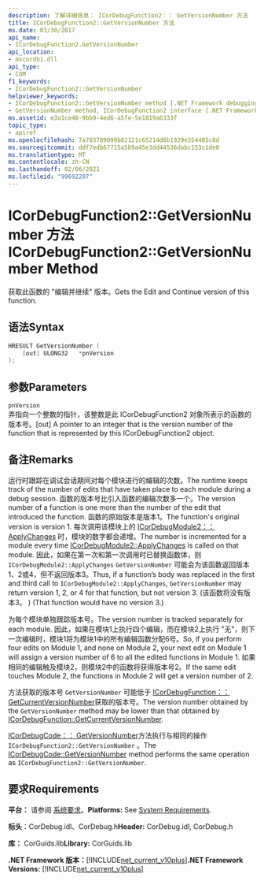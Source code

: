 ```yaml
---
description: 了解详细信息： ICorDebugFunction2：： GetVersionNumber 方法
title: ICorDebugFunction2::GetVersionNumber 方法
ms.date: 03/30/2017
api_name:
- ICorDebugFunction2.GetVersionNumber
api_location:
- mscordbi.dll
api_type:
- COM
f1_keywords:
- ICorDebugFunction2::GetVersionNumber
helpviewer_keywords:
- ICorDebugFunction2::GetVersionNumber method [.NET Framework debugging]
- GetVersionNumber method, ICorDebugFunction2 interface [.NET Framework debugging]
ms.assetid: e3a1ce48-9bb9-4ed6-a5fe-5e1819a6333f
topic_type:
- apiref
ms.openlocfilehash: 7a703789099b82121c65214d6b1929e354405c8d
ms.sourcegitcommit: ddf7edb67715a5b9a45e3dd44536dabc153c1de0
ms.translationtype: MT
ms.contentlocale: zh-CN
ms.lasthandoff: 02/06/2021
ms.locfileid: "99692207"
---
```

# <a name="icordebugfunction2getversionnumber-method"></a><span data-ttu-id="04188-103">ICorDebugFunction2::GetVersionNumber 方法</span><span class="sxs-lookup"><span data-stu-id="04188-103">ICorDebugFunction2::GetVersionNumber Method</span></span>

<span data-ttu-id="04188-104">获取此函数的 "编辑并继续" 版本。</span><span class="sxs-lookup"><span data-stu-id="04188-104">Gets the Edit and Continue version of this function.</span></span>  
  
## <a name="syntax"></a><span data-ttu-id="04188-105">语法</span><span class="sxs-lookup"><span data-stu-id="04188-105">Syntax</span></span>  
  
```cpp  
HRESULT GetVersionNumber (  
    [out] ULONG32   *pnVersion  
);  
```  
  
## <a name="parameters"></a><span data-ttu-id="04188-106">参数</span><span class="sxs-lookup"><span data-stu-id="04188-106">Parameters</span></span>  

 `pnVersion`  
 <span data-ttu-id="04188-107">弄指向一个整数的指针，该整数是此 ICorDebugFunction2 对象所表示的函数的版本号。</span><span class="sxs-lookup"><span data-stu-id="04188-107">[out] A pointer to an integer that is the version number of the function that is represented by this ICorDebugFunction2 object.</span></span>  
  
## <a name="remarks"></a><span data-ttu-id="04188-108">备注</span><span class="sxs-lookup"><span data-stu-id="04188-108">Remarks</span></span>  

 <span data-ttu-id="04188-109">运行时跟踪在调试会话期间对每个模块进行的编辑的次数。</span><span class="sxs-lookup"><span data-stu-id="04188-109">The runtime keeps track of the number of edits that have taken place to each module during a debug session.</span></span> <span data-ttu-id="04188-110">函数的版本号比引入函数的编辑次数多一个。</span><span class="sxs-lookup"><span data-stu-id="04188-110">The version number of a function is one more than the number of the edit that introduced the function.</span></span> <span data-ttu-id="04188-111">函数的原始版本是版本1。</span><span class="sxs-lookup"><span data-stu-id="04188-111">The function's original version is version 1.</span></span> <span data-ttu-id="04188-112">每次调用该模块上的 [ICorDebugModule2：： ApplyChanges](icordebugmodule2-applychanges-method.md) 时，模块的数字都会递增。</span><span class="sxs-lookup"><span data-stu-id="04188-112">The number is incremented for a module every time [ICorDebugModule2::ApplyChanges](icordebugmodule2-applychanges-method.md) is called on that module.</span></span> <span data-ttu-id="04188-113">因此，如果在第一次和第一次调用时已替换函数体，则 `ICorDebugModule2::ApplyChanges` `GetVersionNumber` 可能会为该函数返回版本1、2或4，但不返回版本3。</span><span class="sxs-lookup"><span data-stu-id="04188-113">Thus, if a function’s body was replaced in the first and third call to `ICorDebugModule2::ApplyChanges`, `GetVersionNumber` may return version 1, 2, or 4 for that function, but not version 3.</span></span> <span data-ttu-id="04188-114"> (该函数将没有版本3。 ) </span><span class="sxs-lookup"><span data-stu-id="04188-114">(That function would have no version 3.)</span></span>  
  
 <span data-ttu-id="04188-115">为每个模块单独跟踪版本号。</span><span class="sxs-lookup"><span data-stu-id="04188-115">The version number is tracked separately for each module.</span></span> <span data-ttu-id="04188-116">因此，如果在模块1上执行四个编辑，而在模块2上执行 "无"，则下一次编辑时，模块1将为模块1中的所有编辑函数分配6号。</span><span class="sxs-lookup"><span data-stu-id="04188-116">So, if you perform four edits on Module 1, and none on Module 2, your next edit on Module 1 will assign a version number of 6 to all the edited functions in Module 1.</span></span> <span data-ttu-id="04188-117">如果相同的编辑触及模块2，则模块2中的函数将获得版本号2。</span><span class="sxs-lookup"><span data-stu-id="04188-117">If the same edit touches Module 2, the functions in Module 2 will get a version number of 2.</span></span>  
  
 <span data-ttu-id="04188-118">方法获取的版本号 `GetVersionNumber` 可能低于 [ICorDebugFunction：： GetCurrentVersionNumber](icordebugfunction-getcurrentversionnumber-method.md)获取的版本号。</span><span class="sxs-lookup"><span data-stu-id="04188-118">The version number obtained by the `GetVersionNumber` method may be lower than that obtained by [ICorDebugFunction::GetCurrentVersionNumber](icordebugfunction-getcurrentversionnumber-method.md).</span></span>  
  
 <span data-ttu-id="04188-119">[ICorDebugCode：： GetVersionNumber](icordebugcode-getversionnumber-method.md)方法执行与相同的操作 `ICorDebugFunction2::GetVersionNumber` 。</span><span class="sxs-lookup"><span data-stu-id="04188-119">The [ICorDebugCode::GetVersionNumber](icordebugcode-getversionnumber-method.md) method performs the same operation as `ICorDebugFunction2::GetVersionNumber`.</span></span>  
  
## <a name="requirements"></a><span data-ttu-id="04188-120">要求</span><span class="sxs-lookup"><span data-stu-id="04188-120">Requirements</span></span>  

 <span data-ttu-id="04188-121">**平台：** 请参阅 [系统要求](../../get-started/system-requirements.md)。</span><span class="sxs-lookup"><span data-stu-id="04188-121">**Platforms:** See [System Requirements](../../get-started/system-requirements.md).</span></span>  
  
 <span data-ttu-id="04188-122">**标头**：CorDebug.idl、CorDebug.h</span><span class="sxs-lookup"><span data-stu-id="04188-122">**Header:** CorDebug.idl, CorDebug.h</span></span>  
  
 <span data-ttu-id="04188-123">**库：** CorGuids.lib</span><span class="sxs-lookup"><span data-stu-id="04188-123">**Library:** CorGuids.lib</span></span>  
  
 <span data-ttu-id="04188-124">**.NET Framework 版本：**[!INCLUDE[net_current_v10plus](../../../../includes/net-current-v10plus-md.md)]</span><span class="sxs-lookup"><span data-stu-id="04188-124">**.NET Framework Versions:** [!INCLUDE[net_current_v10plus](../../../../includes/net-current-v10plus-md.md)]</span></span>
